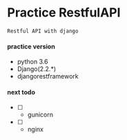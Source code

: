 # Practice RestfulAPI
	Restful API with django


#### practice version

- python 3.6
- Django(2.2.*)
- djangorestframework


#### next todo

- [ ] + gunicorn 
- [ ] + nginx 
